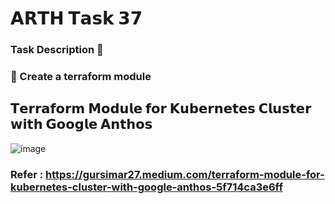 # 𝗔𝗥𝗧𝗛 𝗧𝗮𝘀𝗸 𝟯𝟳 <br>

### Task Description 📄 
### 📌 Create a terraform module

## 𝗧𝗲𝗿𝗿𝗮𝗳𝗼𝗿𝗺 𝗠𝗼𝗱𝘂𝗹𝗲 𝗳𝗼𝗿 𝗞𝘂𝗯𝗲𝗿𝗻𝗲𝘁𝗲𝘀 𝗖𝗹𝘂𝘀𝘁𝗲𝗿 𝘄𝗶𝘁𝗵 𝗚𝗼𝗼𝗴𝗹𝗲 𝗔𝗻𝘁𝗵𝗼𝘀

![image](https://user-images.githubusercontent.com/70017872/127543280-ee72e5ad-c01e-4d7c-ae93-a8ccbb6761eb.png)


### Refer : https://gursimar27.medium.com/terraform-module-for-kubernetes-cluster-with-google-anthos-5f714ca3e6ff

